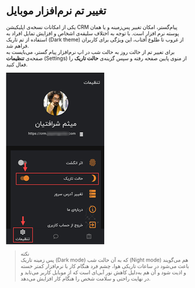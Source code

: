 # تغییر تم نرم‌افزار موبایل

یکی از امکانات نسخه‌ی اپلیکیشن CRM پیام‌گستر، امکان تغییر پس‌زمینه و یا همان پوسته‌ نرم افزار است. با توجه به اختلاف سلیقه‌ی اشخاص و افزایش تمایل افراد به استفاده از تم تاریک (Dark theme) از غروب تا طلوع آفتاب، این ویژگی برای کاربران فراهم شد.<br>
برای تغییر تم از حالت روز به حالت شب در اپ نرم‌افزار پیام گستر، می‌بایست به صفحه‌ی **تنظیمات** (Settings) از منوی پایین صفحه رفته و سپس  گزینه‌ی **حالت تاریک** را فعال کنید. 

![تم تاریک در اپ](./Images/ThemeChanging.PNG) 

>نکته<br>
پس زمینه تاریک (Dark mode) که به آن حالت شب (Night mode) هم می‌گویند باعث می‌شود در ساعات تاریکی هوا، چشم فرد هنگام کار با نرم‌افزار کمتر خسته و اذیت شود و آن هم به‌دلیل کاهش نور آبی‌ای است که از موبایل کاربر می‌تابد و در نهایت راحتی و سلامت شخص را هنگام کار افزایش می‌دهد.<br>
